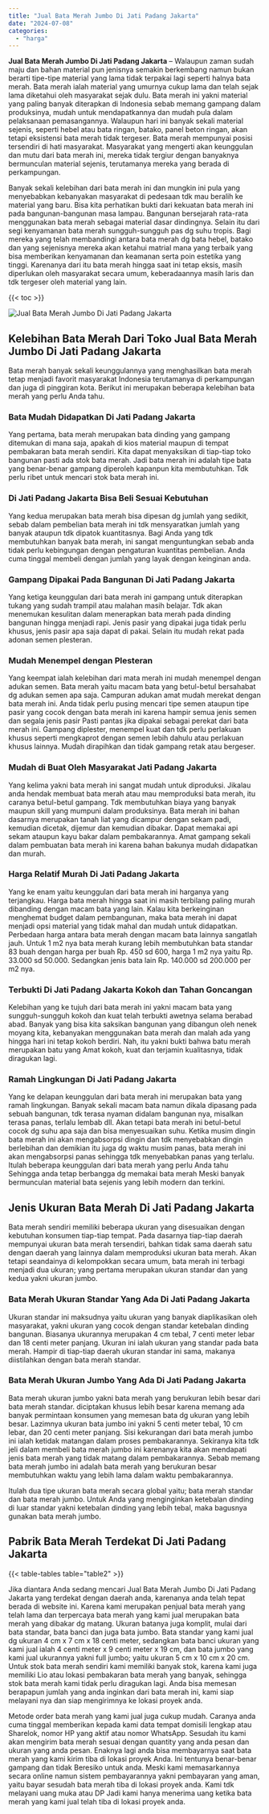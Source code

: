 ```yaml
---
title: "Jual Bata Merah Jumbo Di Jati Padang Jakarta"
date: "2024-07-08"
categories: 
  - "harga"
---
```


**Jual Bata Merah Jumbo Di Jati Padang Jakarta** – Walaupun zaman sudah maju dan bahan material pun jenisnya semakin berkembang namun bukan berarti tipe-tipe material yang lama tidak terpakai lagi seperti halnya bata merah. Bata merah ialah material yang umurnya cukup lama dan telah sejak lama diketahui oleh masyarakat sejak dulu. Bata merah ini yakni material yang paling banyak diterapkan di Indonesia sebab memang gampang dalam produksinya, mudah untuk mendapatkannya dan mudah pula dalam pelaksanaan pemasangannya. Walaupun hari ini banyak sekali material sejenis, seperti hebel atau bata ringan, batako, panel beton ringan, akan tetapi eksistensi bata merah tidak tergeser. Bata merah mempunyai posisi tersendiri di hati masyarakat. Masyarakat yang mengerti akan keunggulan dan mutu dari bata merah ini, mereka tidak tergiur dengan banyaknya bermunculan material sejenis, terutamanya mereka yang berada di perkampungan.

Banyak sekali kelebihan dari bata merah ini dan mungkin ini pula yang menyebabkan kebanyakan masyarakat di pedesaan tdk mau beralih ke material yang baru. Bisa kita perhatikan bukti dari kekuatan bata merah ini pada bangunan-bangunan masa lampau. Bangunan bersejarah rata-rata menggunakan bata merah sebagai material dasar dindingnya. Selain itu dari segi kenyamanan bata merah sungguh-sungguh pas dg suhu tropis. Bagi mereka yang telah membandingi antara bata merah dg bata hebel, batako dan yang sejenisnya mereka akan ketahui matrial mana yang terbaik yang bisa memberikan kenyamanan dan keamanan serta poin estetika yang tinggi. Karenanya dari itu bata merah hingga saat ini tetap eksis, masih diperlukan oleh masyarakat secara umum, keberadaannya masih laris dan tdk tergeser oleh material yang lain.

{{< toc >}}

![Jual Bata Merah Jumbo Di Jati Padang Jakarta](/images/jual-bata-merah-37.png)

## Kelebihan Bata Merah Dari Toko Jual Bata Merah Jumbo Di Jati Padang Jakarta

Bata merah banyak sekali keunggulannya yang menghasilkan bata merah tetap menjadi favorit masyarakat Indonesia terutamanya di perkampungan dan juga di pinggiran kota. Berikut ini merupakan beberapa kelebihan bata merah yang perlu Anda tahu.

### Bata Mudah Didapatkan Di Jati Padang Jakarta

Yang pertama, bata merah merupakan bata dinding yang gampang ditemukan di mana saja, apakah di kios material maupun di tempat pembakaran bata merah sendiri. Kita dapat menyaksikan di tiap-tiap toko bangunan pasti ada stok bata merah. Jadi bata merah ini adalah tipe bata yang benar-benar gampang diperoleh kapanpun kita membutuhkan. Tdk perlu ribet untuk mencari stok bata merah ini.

### Di Jati Padang Jakarta Bisa Beli Sesuai Kebutuhan

Yang kedua merupakan bata merah bisa dipesan dg jumlah yang sedikit, sebab dalam pembelian bata merah ini tdk mensyaratkan jumlah yang banyak ataupun tdk dipatok kuantitasnya. Bagi Anda yang tdk membutuhkan banyak bata merah, ini sangat menguntungkan sebab anda tidak perlu kebingungan dengan pengaturan kuantitas pembelian. Anda cuma tinggal membeli dengan jumlah yang layak dengan keinginan anda.

### Gampang Dipakai Pada Bangunan Di Jati Padang Jakarta

Yang ketiga keunggulan dari bata merah ini gampang untuk diterapkan tukang yang sudah trampil atau malahan masih belajar. Tdk akan menemukan kesulitan dalam menerapkan bata merah pada dinding bangunan hingga menjadi rapi. Jenis pasir yang dipakai juga tidak perlu khusus, jenis pasir apa saja dapat di pakai. Selain itu mudah rekat pada adonan semen plesteran.

### Mudah Menempel dengan Plesteran

Yang keempat ialah kelebihan dari mata merah ini mudah menempel dengan adukan semen. Bata merah yaitu macam bata yang betul-betul bersahabat dg adukan semen apa saja. Campuran adukan amat mudah merekat dengan bata merah ini. Anda tidak perlu pusing mencari tipe semen ataupun tipe pasir yang cocok dengan bata merah ini karena hampir semua jenis semen dan segala jenis pasir Pasti pantas jika dipakai sebagai perekat dari bata merah ini. Gampang diplester, menempel kuat dan tdk perlu perlakuan khusus seperti mengkaprot dengan semen lebih dahulu atau perlakuan khusus lainnya. Mudah dirapihkan dan tidak gampang retak atau bergeser.

### Mudah di Buat Oleh Masyarakat Jati Padang Jakarta

Yang kelima yakni bata merah ini sangat mudah untuk diproduksi. Jikalau anda hendak membuat bata merah atau mau memproduksi bata merah, itu caranya betul-betul gampang. Tdk membutuhkan biaya yang banyak maupun skill yang mumpuni dalam produksinya. Bata merah ini bahan dasarnya merupakan tanah liat yang dicampur dengan sekam padi, kemudian dicetak, dijemur dan kemudian dibakar. Dapat memakai api sekam ataupun kayu bakar dalam pembakarannya. Amat gampang sekali dalam pembuatan bata merah ini karena bahan bakunya mudah didapatkan dan murah.

### Harga Relatif Murah Di Jati Padang Jakarta

Yang ke enam yaitu keunggulan dari bata merah ini harganya yang terjangkau. Harga bata merah hingga saat ini masih terbilang paling murah dibanding dengan macam bata yang lain. Kalau kita berkeinginan menghemat budget dalam pembangunan, maka bata merah ini dapat menjadi opsi material yang tidak mahal dan mudah untuk didapatkan. Perbedaan harga antara bata merah dengan macam bata lainnya sangatlah jauh. Untuk 1 m2 nya bata merah kurang lebih membutuhkan bata standar 83 buah dengan harga per buah Rp. 450 sd 600, harga 1 m2 nya yaitu Rp. 33.000 sd 50.000. Sedangkan jenis bata lain Rp. 140.000 sd 200.000 per m2 nya.

### Terbukti Di Jati Padang Jakarta Kokoh dan Tahan Goncangan

Kelebihan yang ke tujuh dari bata merah ini yakni macam bata yang sungguh-sungguh kokoh dan kuat telah terbukti awetnya selama berabad abad. Banyak yang bisa kita saksikan bangunan yang dibangun oleh nenek moyang kita, kebanyakan menggunakan bata merah dan malah ada yang hingga hari ini tetap kokoh berdiri. Nah, itu yakni bukti bahwa batu merah merupakan batu yang Amat kokoh, kuat dan terjamin kualitasnya, tidak diragukan lagi.

### Ramah Lingkungan Di Jati Padang Jakarta

Yang ke delapan keunggulan dari bata merah ini merupakan bata yang ramah lingkungan. Banyak sekali macam bata namun dikala dipasang pada sebuah bangunan, tdk terasa nyaman didalam bangunan nya, misalkan terasa panas, terlalu lembab dll. Akan tetapi bata merah ini betul-betul cocok dg suhu apa saja dan bisa menyesuaikan suhu. Ketika musim dingin bata merah ini akan mengabsorpsi dingin dan tdk menyebabkan dingin berlebihan dan demikian itu juga dg waktu musim panas, bata merah ini akan mengabsorpsi panas sehingga tdk menyebabkan panas yang terlalu. Itulah beberapa keunggulan dari bata merah yang perlu Anda tahu Sehingga anda tetap berbangga dg memakai bata merah Meski banyak bermunculan material bata sejenis yang lebih modern dan terkini.

## Jenis Ukuran Bata Merah Di Jati Padang Jakarta

Bata merah sendiri memiliki beberapa ukuran yang disesuaikan dengan kebutuhan konsumen tiap-tiap tempat. Pada dasarnya tiap-tiap daerah mempunyai ukuran bata merah tersendiri, bahkan tidak sama daerah satu dengan daerah yang lainnya dalam memproduksi ukuran bata merah. Akan tetapi seandainya di kelompokkan secara umum, bata merah ini terbagi menjadi dua ukuran; yang pertama merupakan ukuran standar dan yang kedua yakni ukuran jumbo.

### Bata Merah Ukuran Standar Yang Ada Di Jati Padang Jakarta

Ukuran standar ini maksudnya yaitu ukuran yang banyak diaplikasikan oleh masyarakat, yakni ukuran yang cocok dengan standar ketebalan dinding bangunan. Biasanya ukurannya merupakan 4 cm tebal, 7 centi meter lebar dan 18 centi meter panjang. Ukuran ini ialah ukuran yang standar pada bata merah. Hampir di tiap-tiap daerah ukuran standar ini sama, makanya diistilahkan dengan bata merah standar.

### Bata Merah Ukuran Jumbo Yang Ada Di Jati Padang Jakarta

Bata merah ukuran jumbo yakni bata merah yang berukuran lebih besar dari bata merah standar. diciptakan khusus lebih besar karena memang ada banyak permintaan konsumen yang memesan bata dg ukuran yang lebih besar. Lazimnya ukuran bata jumbo ini yakni 5 centi meter tebal, 10 cm lebar, dan 20 centi meter panjang. Sisi kekurangan dari bata merah jumbo ini ialah ketidak matangan dalam proses pembakarannya. Sekiranya kita tdk jeli dalam membeli bata merah jumbo ini karenanya kita akan mendapati jenis bata merah yang tidak matang dalam pembakarannya. Sebab memang bata merah jumbo ini adalah bata merah yang berukuran besar membutuhkan waktu yang lebih lama dalam waktu pembakarannya.

Itulah dua tipe ukuran bata merah secara global yaitu; bata merah standar dan bata merah jumbo. Untuk Anda yang menginginkan ketebalan dinding di luar standar yakni ketebalan dinding yang lebih tebal, maka bagusnya gunakan bata merah jumbo.

## Pabrik Bata Merah Terdekat Di Jati Padang Jakarta

{{< table-tables table="table2" >}}

Jika diantara Anda sedang mencari Jual Bata Merah Jumbo Di Jati Padang Jakarta yang terdekat dengan daerah anda, karenanya anda telah tepat berada di website ini. Karena kami merupakan penjual bata merah yang telah lama dan terpercaya bata merah yang kami jual merupakan bata merah yang dibakar dg matang. Ukuran batanya juga komplit, mulai dari bata standar, bata banci dan juga bata jumbo. Bata standar yang kami jual dg ukuran 4 cm x 7 cm x 18 centi meter, sedangkan bata banci ukuran yang kami jual ialah 4 centi meter x 9 centi meter x 19 cm, dan bata jumbo yang kami jual ukurannya yakni full jumbo; yaitu ukuran 5 cm x 10 cm x 20 cm. Untuk stok bata merah sendiri kami memiliki banyak stok, karena kami juga memiliki Lio atau lokasi pembakaran bata merah yang banyak, sehingga stok bata merah kami tidak perlu diragukan lagi. Anda bisa memesan berapapun jumlah yang anda inginkan dari bata merah ini, kami siap melayani nya dan siap mengirimnya ke lokasi proyek anda.

Metode order bata merah yang kami jual juga cukup mudah. Caranya anda cuma tinggal memberikan kepada kami data tempat domisili lengkap atau Sharelok, nomor HP yang aktif atau nomor WhatsApp. Sesudah itu kami akan mengirim bata merah sesuai dengan quantity yang anda pesan dan ukuran yang anda pesan. Enaknya lagi anda bisa membayarnya saat bata merah yang kami kirim tiba di lokasi proyek Anda. Ini tentunya benar-benar gampang dan tidak Beresiko untuk anda. Meski kami memasarkannya secara online namun sistem pembayarannya yakni pembayaran yang aman, yaitu bayar sesudah bata merah tiba di lokasi proyek anda. Kami tdk melayani uang muka atau DP Jadi kami hanya menerima uang ketika bata merah yang kami jual telah tiba di lokasi proyek anda.
